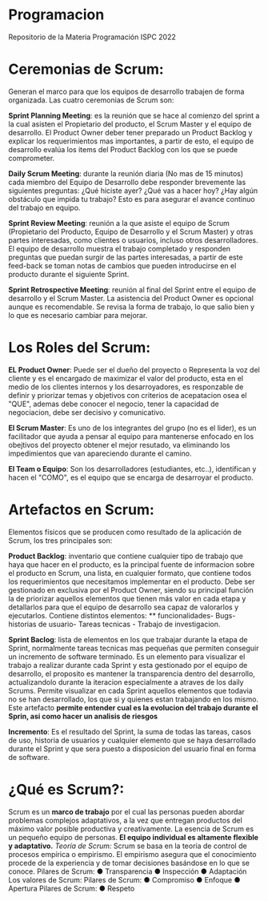 # Programacion
Repositorio de la Materia Programación ISPC 2022

# Ceremonias de Scrum: 

Generan el marco para que los equipos de desarrollo trabajen de forma organizada. 
Las cuatro ceremonias de Scrum son:

  **Sprint Planning Meeting**: es la reunión que se hace al comienzo del sprint a la cual asisten el Propietario del 
     producto, el Scrum Master y el equipo de desarrollo. El Product Owner deber tener preparado un Product Backlog
     y explicar los requerimientos mas importantes, a partir de esto, el equipo de desarrollo evalúa los items del Product
     Backlog con los que se puede comprometer.

  **Daily Scrum Meeting**: durante la reunión diaria (No mas de 15 minutos) cada miembro del Equipo de Desarrollo debe responder
     brevemente las siguientes preguntas:
     ¿Qué hiciste ayer?
     ¿Qué vas a hacer hoy?
     ¿Hay algún obstáculo que impida tu trabajo?
     Esto es para asegurar el avance continuo del trabajo en equipo.

  **Sprint Review Meeting**: reunión a la que asiste el equipo de Scrum (Propietario del Producto, Equipo de
     Desarrollo y el Scrum Master) y otras partes interesadas, como clientes o usuarios, incluso otros desarrolladores. 
     El equipo de desarrollo muestra el trabajo completado y responden preguntas que puedan surgir de las partes interesadas,
     a partir de este feed-back se toman notas de cambios que pueden introducirse en el producto durante el siguiente Sprint.

  **Sprint Retrospective Meeting**: reunión al final del Sprint entre el equipo de desarrollo y el Scrum Master.
     La asistencia del Product Owner es opcional aunque es recomendable. Se revisa la forma de trabajo, lo que salio bien y lo
     que es necesario cambiar para mejorar.


  # Los Roles del Scrum:
  
  **EL Product Owner**: Puede ser el dueño del proyecto o Representa la voz del cliente y es el encargado de maximizar el valor del producto, esta 
    en el medio de los clientes internos y los desarroyadores, es responzable de definir y priorizar temas y objetivos con criterios
    de acepatacion osea el "QUE", ademas debe conocer el negocio, tener la capacidad de negociacion, debe ser decisivo y comunicativo.
    
  **El Scrum Master**: Es uno de los integrantes del grupo (no es el lider), es un facilitador que ayuda a pensar al equipo para mantenerse 
    enfocado en los obejtivos del proyecto obtener el mejor resutado, va eliminando los impedimientos que van apareciendo durante el camino.
    
  **El Team o Equipo**: Son los desarrolladores (estudiantes, etc..), identifican y hacen el "COMO", es el equipo que se encarga de desarroyar
    el producto.
  

  #   Artefactos en Scrum:
  
 Elementos físicos que se producen como resultado de la aplicación de Scrum, los tres principales son:
 
 **Product Backlog**: inventario que contiene cualquier tipo de trabajo que haya que hacer en el producto, es la principal fuente de informacion sobre el producto en Scrum, una lista, en cualquier formato, que contiene todos los requerimientos que necesitamos implementar en el producto. Debe ser gestionado en exclusiva por el Product Owner, siendo su principal función la de priorizar aquellos elementos que tienen más valor en cada etapa y detallarlos para que el equipo de desarrollo sea capaz de valorarlos y ejecutarlos. 
 Contiene distintos elementos: ** funcionalidades- Bugs- historias de usuario- Tareas tecnicas - Trabajo de investigacion.
 
 **Sprint Baclog**: lista de elementos en los que trabajar durante la etapa de Sprint, normalmente tareas tecnicas mas pequeñas que permiten conseguir un incremento de software terminado. 
 Es un elemento para visualizar el trabajo a realizar durante cada Sprint y esta gestionado por el equipo de desarrollo, el proposito es mantener la transparencia dentro del desarrollo, actualizandolo durante la iteracion especialmente a atraves de los daily Scrums. Permite visualizar en cada Sprint aquellos elementos que todavia no se han desarrollado, los que si y quienes estan trabajando en los mismo.
 Este artefacto **permite entender cual es la evolucion del trabajo durante el Sprin, asi como hacer un analisis de riesgos**
 
 **Incremento**: Es el resultado del Sprint, la suma de todas las tareas, casos de uso, historia de usuarios y cualquier elemento que se haya desarrollado durante el Sprint y que sera puesto a disposicion del usuario final en forma de software.
 
 
 # ¿Qué es Scrum?:
  
  Scrum es un **marco de trabajo** por el cual las personas pueden abordar problemas complejos adaptativos, a la vez que entregan productos del máximo valor posible productiva y creativamente.
  La esencia de Scrum es un pequeño equipo de personas. **El equipo individual es altamente flexible y adaptativo.**
  *Teoría de Scrum:* Scrum se basa en la teoría de control de procesos empírica o empirismo. El empirismo asegura que el conocimiento procede de la experiencia y de tomar decisiones basándose en lo que se conoce.
  Pilares de Scrum:
  ● Transparencia
  ● Inspección
  ● Adaptación
  Los valores de Scrum:
  Pilares de Scrum:
  ● Compromiso
  ● Enfoque
  ● Apertura
  Pilares de Scrum:
  ● Respeto
 


